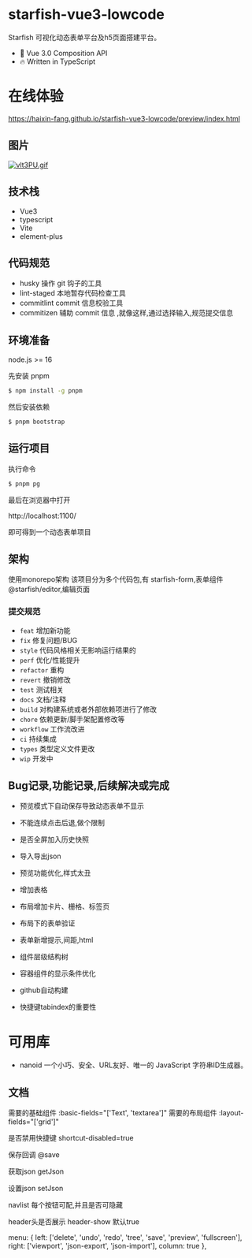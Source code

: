 # starfish-vue3-lowcode
Starfish 可视化动态表单平台及h5页面搭建平台。

* 💪 Vue 3.0 Composition API
* 🔥 Written in TypeScript

# 在线体验

https://haixin-fang.github.io/starfish-vue3-lowcode/preview/index.html

## 图片
[![vlt3PU.gif](https://s1.ax1x.com/2022/08/09/vlt3PU.gif)](https://imgtu.com/i/vlt3PU)

## 技术栈

- Vue3
- typescript
- Vite
- element-plus



## 代码规范
- husky
操作 git 钩子的工具
- lint-staged
本地暂存代码检查工具
- commitlint
commit 信息校验工具
- commitizen
辅助 commit 信息 ,就像这样,通过选择输入,规范提交信息
## 环境准备

node.js >= 16

先安装 pnpm

```bash
$ npm install -g pnpm
```

然后安装依赖

```bash
$ pnpm bootstrap
```

## 运行项目

执行命令

```bash
$ pnpm pg
```

最后在浏览器中打开

http://localhost:1100/

即可得到一个动态表单项目

## 架构

使用monorepo架构
该项目分为多个代码包,有
starfish-form,表单组件
@starfish/editor,编辑页面


### 提交规范

- `feat` 增加新功能
- `fix` 修复问题/BUG
- `style` 代码风格相关无影响运行结果的
- `perf` 优化/性能提升
- `refactor` 重构
- `revert` 撤销修改
- `test` 测试相关
- `docs` 文档/注释
- `build` 对构建系统或者外部依赖项进行了修改
- `chore` 依赖更新/脚手架配置修改等
- `workflow` 工作流改进
- `ci` 持续集成
- `types` 类型定义文件更改
- `wip` 开发中


## Bug记录,功能记录,后续解决或完成

- 预览模式下自动保存导致动态表单不显示
- 不能连续点击后退,做个限制
- 是否全屏加入历史快照
- 导入导出json
- 预览功能优化,样式太丑
- 增加表格
- 布局增加卡片、栅格、标签页
- 布局下的表单验证
- 表单新增提示,间距,html
- 组件层级结构树
- 容器组件的显示条件优化
- github自动构建


- 快捷键tabindex的重要性

# 可用库
- nanoid 一个小巧、安全、URL友好、唯一的 JavaScript 字符串ID生成器。


## 文档
需要的基础组件
:basic-fields="['Text', 'textarea']"
需要的布局组件
:layout-fields="['grid']"

是否禁用快捷键
shortcut-disabled=true

保存回调
@save

获取json
getJson

设置json
setJson


navlist 每个按钮可配,并且是否可隐藏

header头是否展示
header-show 默认true


menu: {
    left: ['delete', 'undo', 'redo', 'tree', 'save', 'preview', 'fullscreen'],
    right: ['viewport', 'json-export', 'json-import'],
    column: true
},
